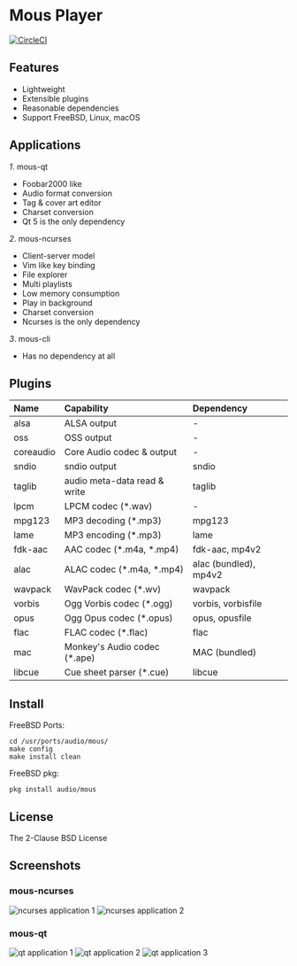 <!-- font font-family="monospace" -->

# Mous Player

[![CircleCI](https://circleci.com/gh/bsdelf/mous/tree/master.svg?style=svg)](https://circleci.com/gh/bsdelf/mous/tree/master)

## Features

* Lightweight
* Extensible plugins
* Reasonable dependencies
* Support FreeBSD, Linux, macOS

## Applications

*1*. mous-qt

* Foobar2000 like
* Audio format conversion
* Tag & cover art editor
* Charset conversion
* Qt 5 is the only dependency

*2*. mous-ncurses

* Client-server model
* Vim like key binding
* File explorer
* Multi playlists
* Low memory consumption
* Play in background
* Charset conversion
* Ncurses is the only dependency

*3*. mous-cli

* Has no dependency at all

## Plugins

| Name | Capability | Dependency |
|:---|:---|:---|
| alsa | ALSA output | - |
| oss | OSS output | - |
| coreaudio | Core Audio codec & output | - |
| sndio | sndio output | sndio |
| taglib | audio meta-data read & write | taglib |
| lpcm | LPCM codec (\*.wav) | - |
| mpg123 | MP3 decoding (\*.mp3) | mpg123 |
| lame | MP3 encoding (\*.mp3) | lame |
| fdk-aac | AAC codec (\*.m4a, \*.mp4) | fdk-aac, mp4v2 |
| alac | ALAC codec (\*.m4a, \*.mp4) | alac (bundled), mp4v2 |
| wavpack | WavPack codec (\*.wv) | wavpack |
| vorbis | Ogg Vorbis codec (\*.ogg) | vorbis, vorbisfile |
| opus | Ogg Opus codec (\*.opus) | opus, opusfile |
| flac | FLAC codec (\*.flac) | flac |
| mac | Monkey's Audio codec (\*.ape) | MAC (bundled) |
| libcue | Cue sheet parser (\*.cue) | libcue |

## Install

FreeBSD Ports:

```
cd /usr/ports/audio/mous/
make config
make install clean
```

FreeBSD pkg:

```
pkg install audio/mous
```

## License

The 2-Clause BSD License

## Screenshots

### mous-ncurses

![ncurses application 1](https://github.com/bsdelf/mous/raw/master/screenshot/ncurses-play.png)
![ncurses application 2](https://github.com/bsdelf/mous/raw/master/screenshot/ncurses-explorer.png)

### mous-qt

![qt application 1](https://github.com/bsdelf/mous/raw/master/screenshot/qt.png)
![qt application 2](https://github.com/bsdelf/mous/raw/master/screenshot/qt-conv.png)
![qt application 3](https://github.com/bsdelf/mous/raw/master/screenshot/qt5-macos.png)

<!--/font-->
